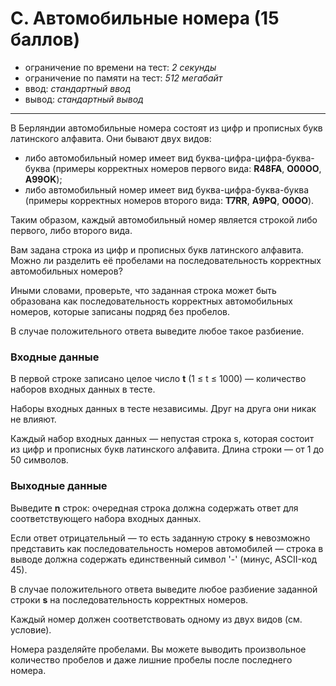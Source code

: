 # C. Автомобильные номера (15 баллов)

- ограничение по времени на тест: *2 секунды*
- ограничение по памяти на тест: *512 мегабайт*
- ввод: *стандартный ввод*
- вывод:  *стандартный вывод*
***
В Берляндии автомобильные номера состоят из цифр и прописных букв латинского алфавита. Они бывают двух видов:

- либо автомобильный номер имеет вид буква-цифра-цифра-буква-буква (примеры корректных номеров первого вида: **R48FA**, **O00OO**, **A99OK**);
- либо автомобильный номер имеет вид буква-цифра-буква-буква (примеры корректных номеров второго вида: **T7RR**, **A9PQ**, **O0OO**).

Таким образом, каждый автомобильный номер является строкой либо первого, либо второго вида.

Вам задана строка из цифр и прописных букв латинского алфавита. Можно ли разделить её пробелами на последовательность корректных автомобильных номеров?

Иными словами, проверьте, что заданная строка может быть образована как последовательность корректных автомобильных номеров, которые записаны подряд без пробелов.

В случае положительного ответа выведите любое такое разбиение.

### Входные данные
В первой строке записано целое число **t** (1 ≤ t ≤ 1000) — количество наборов входных данных в тесте.

Наборы входных данных в тесте независимы. Друг на друга они никак не влияют.

Каждый набор входных данных — непустая строка s, которая состоит из цифр и прописных букв латинского алфавита. Длина строки — от 1 до 50 символов.

### Выходные данные
Выведите **n** строк: очередная строка должна содержать ответ для соответствующего набора входных данных.

Если ответ отрицательный — то есть заданную строку **s** невозможно представить как последовательность номеров автомобилей — строка в выводе должна содержать единственный символ '-' (минус, ASCII-код 45).

В случае положительного ответа выведите любое разбиение заданной строки **s** на последовательность корректных номеров.

Каждый номер должен соответствовать одному из двух видов (см. условие).

Номера разделяйте пробелами. Вы можете выводить произвольное количество пробелов и даже лишние пробелы после последнего номера.

